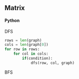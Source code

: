 ## Matrix
#### Python

DFS
```Python
rows = len(graph)
cols = len(graph[0])
for row in rows:
	for col in cols:
		if(condition):
			dfs(row, col, graph)
```

BFS
```Python

```